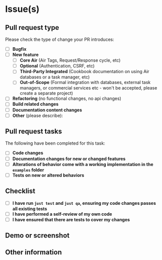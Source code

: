 <!-- A summary of the changes made here. -->
<!-- Add any links to other issues or secondary material. --> 

# Issue(s)

<!-- A link to an issue(s) on GitHub. If there isn't an issue(s), remove this section. -->
<!-- Note: Oversized pull requests will be requested to be broken up by the maintainers. -->

## Pull request type
<!-- Please try to limit your pull request to one type, submit multiple pull requests if needed. -->

Please check the type of change your PR introduces:

- [ ] **Bugfix**
- [ ] **New feature**
    - [ ] **Core Air** (Air Tags, Request/Response cycle, etc)
    - [ ] **Optional** (Authentication, CSRF, etc)
    - [ ] **Third-Party Integrated** (Cookbook documentation on using Air databases or a task manager, etc)
    - [ ] **Out-of-Scope** (Formal integration with databases, external task managers, or commercial services etc - won't be accepted, please create a separate project)
- [ ] **Refactoring** (no functional changes, no api changes)
- [ ] **Build related changes**
- [ ] **Documentation content changes**
- [ ] **Other** (please describe):

## Pull request tasks

The following have been completed for this task:

- [ ] **Code changes**
- [ ] **Documentation changes for new or changed features**
- [ ] **Alterations of behavior come with a working implementation in the `examples` folder**
- [ ] **Tests on new or altered behaviors**

## Checklist
<!-- Go over all the following points, and put an `x` in all the boxes that apply -->

- [ ] **I have run `just test` and `just qa`, ensuring my code changes passes all existing tests**
- [ ] **I have performed a self-review of my own code**
- [ ] **I have ensured that there are tests to cover my changes**

## Demo or screenshot

<!-- If possible, link to a demo or screenshot of your change. -->
<!-- If not possible, remove this section. -->

## Other information

<!-- If there's anything else not covered above, provide it here -->
<!-- If there's nothing else, remove this section. -->